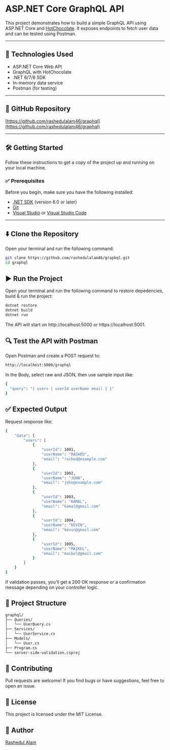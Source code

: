 # ASP.NET Core GraphQL API

This project demonstrates how to build a simple GraphQL API using ASP.NET Core and [HotChocolate](https://chillicream.com/docs/hotchocolate). It exposes endpoints to fetch user data and can be tested using Postman.

---

## 🔧 Technologies Used

- ASP.NET Core Web API
- GraphQL with HotChocolate
- .NET 6/7/8 SDK
- In-memory data service
- Postman (for testing)

---

## 🔗 GitHub Repository

[https://github.com/rashedulalam46/graphql](https://github.com/rashedulalam46/graphql)

---

## 🛠️ Getting Started

Follow these instructions to get a copy of the project up and running on your local machine.

### ✅ Prerequisites

Before you begin, make sure you have the following installed:

- [.NET SDK](https://dotnet.microsoft.com/download) (version 6.0 or later)
- [Git](https://git-scm.com/)
- [Visual Studio](https://visualstudio.microsoft.com/) or [Visual Studio Code](https://code.visualstudio.com/)

---

## ⬇️ Clone the Repository

Open your terminal and run the following command:

```bash
git clone https://github.com/rashedulalam46/graphql.git
cd graphql
```

## ▶️ Run the Project

Open your terminal and run the following command to restore depedencies, build & run the project:

```bash
dotnet restore
dotnet build
dotnet run
```

The API will start on http://localhost:5000 or https://localhost:5001.

## 🔍 Test the API with Postman

Open Postman and create a POST request to:

```bash
http://localhost:5000/graphql
```

In the Body, select raw and JSON, then use sample input like:

```bash
{
  "query": "{ users { userId userName email } }"
}
```

## ✅ Expected Output

Request response like:

```bash
{
    "data": {
        "users": [
            {
                "userId": 1001,
                "userName": "RASHED",
                "email": "rashed@example.com"
            },
            {
                "userId": 1002,
                "userName": "JOHN",
                "email": "john@example.com"
            },
            {
                "userId": 1003,
                "userName": "KAMAL",
                "email": "kamal@gmail.com"
            },
            {
                "userId": 1004,
                "userName": "KEVIN",
                "email": "kevin@gmail.com"
            },
            {
                "userId": 1005,
                "userName": "MAIKEL",
                "email": "maikel@gmail.com"
            }
        ]
    }
}
```

If validation passes, you’ll get a 200 OK response or a confirmation message depending on your controller logic.

## 📁 Project Structure

```bash
graphql/
├── Queries/
│   └── UserQuery.cs
├── Services/
│   └── UserService.cs
├── Models/
│   └── User.cs
├── Program.cs
└── server-side-validation.csproj
```

## 🤝 Contributing
Pull requests are welcome! If you find bugs or have suggestions, feel free to open an issue.

## 📄 License
This project is licensed under the MIT License.

## 👤 Author
[Rashedul Alam](https://github.com/rashedulalam46)


